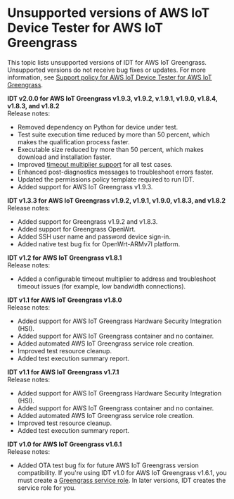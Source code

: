 # Unsupported versions of AWS IoT Device Tester for AWS IoT Greengrass<a name="idt-unsupported-versions"></a>

This topic lists unsupported versions of IDT for AWS IoT Greengrass\. Unsupported versions do not receive bug fixes or updates\. For more information, see [Support policy for AWS IoT Device Tester for AWS IoT Greengrass](idt-support-policy.md)\.

**IDT v2\.0\.0 for AWS IoT Greengrass v1\.9\.3, v1\.9\.2, v\.1\.9\.1, v1\.9\.0, v1\.8\.4, v1\.8\.3, and v1\.8\.2**  
Release notes:  
+ Removed dependency on Python for device under test\.
+ Test suite execution time reduced by more than 50 percent, which makes the qualification process faster\.
+ Executable size reduced by more than 50 percent, which makes download and installation faster\.
+ Improved [timeout multiplier support](idt-troubleshooting.md#test-timeout) for all test cases\.
+ Enhanced post\-diagnostics messages to troubleshoot errors faster\.
+ Updated the permissions policy template required to run IDT\.
+ Added support for AWS IoT Greengrass v1\.9\.3\.
 

**IDT v1\.3\.3 for AWS IoT Greengrass v1\.9\.2, v1\.9\.1, v1\.9\.0, v1\.8\.3, and v1\.8\.2**  
Release notes:  
+ Added support for Greengrass v1\.9\.2 and v1\.8\.3\.
+ Added support for Greengrass OpenWrt\.
+ Added SSH user name and password device sign\-in\.
+ Added native test bug fix for OpenWrt\-ARMv7l platform\.
 

**IDT v1\.2 for AWS IoT Greengrass v1\.8\.1**  
Release notes:  
+ Added a configurable timeout multiplier to address and troubleshoot timeout issues \(for example, low bandwidth connections\)\.
 

**IDT v1\.1 for AWS IoT Greengrass v1\.8\.0**  
Release notes:  
+ Added support for AWS IoT Greengrass Hardware Security Integration \(HSI\)\.
+ Added support for AWS IoT Greengrass container and no container\.
+ Added automated AWS IoT Greengrass service role creation\.
+ Improved test resource cleanup\.
+ Added test execution summary report\.
 

**IDT v1\.1 for AWS IoT Greengrass v1\.7\.1**  
Release notes:  
+ Added support for AWS IoT Greengrass Hardware Security Integration \(HSI\)\.
+ Added support for AWS IoT Greengrass container and no container\.
+ Added automated AWS IoT Greengrass service role creation\.
+ Improved test resource cleanup\.
+ Added test execution summary report\.
 

**IDT v1\.0 for AWS IoT Greengrass v1\.6\.1**  
Release notes:  
+ Added OTA test bug fix for future AWS IoT Greengrass version compatibility\.
If you're using IDT v1\.0 for AWS IoT Greengrass v1\.6\.1, you must create a [Greengrass service role](service-role.md)\. In later versions, IDT creates the service role for you\.